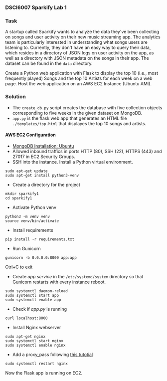 ### DSCI6007 Sparkify Lab 1

### **Task** 

A startup called Sparkify wants to analyze the data they've been collecting on songs and user activity on their new music streaming app. 
The analytics team is particularly interested in understanding what songs users are listening to. 
Currently, they don't have an easy way to query their data, which resides in a directory of JSON logs on user activity on the app, as well as a directory with JSON 
metadata on the songs in their app. The dataset can be found in the `data` directory.

Create a Python web application with Flask to display the top 10 (i.e., most frequently played) Songs and the top 10 Artists for each week on a web page. Host the web 
application on an AWS EC2 Instance (Ubuntu AMI).

### **Solution**

- The `create_db.py` script creates the database with five collection objects corresponding to five weeks in the given dataset on MongoDB.
- `app.py` is the flask web app that generates an HTML file `./templates/top.html` that displayes the top 10 songs and artists. 


#### AWS EC2 Configuration

- [MongoDB Installation: Ubuntu](https://www.mongodb.com/docs/manual/tutorial/install-mongodb-on-ubuntu/)
- Allowed inbound traffics in ports HTTP (80), SSH (22), HTTPS (443) and 27017 in EC2 Security Groups.
- SSH into the instance. Install a Python virtual environment.
```
sudo apt-get update
sudo apt-get install python3-venv
```
- Create a directory for the project
```
mkdir sparkify1
cd sparkify1
```
- Activate Python venv 
```
python3 -m venv venv
source venv/bin/activate
```
- Install requirements
```
pip install -r requirements.txt
```
- Run Gunicorn
```
gunicorn -b 0.0.0.0:8000 app:app
``` 
Ctrl+C to exit
- Create *app.service* in the `/etc/systemd/system` directory so that Gunicorn restarts with every instance reboot.
```
sudo systemctl daemon-reload
sudo systemctl start app
sudo systemctl enable app
```
- Check if *app.py* is running
```
curl localhost:8000
```
- Install Nginx webserver 
```
sudo apt-get nginx
sudo systemctl start nginx
sudo systemctl enable nginx
```
- Add a proxy_pass following [this tutotial](https://medium.com/techfront/step-by-step-visual-guide-on-deploying-a-flask-application-on-aws-ec2-8e3e8b82c4f7#:~:text=Edit%20the%20default%20file%20in%20the%20sites%2Davailable%20folder.)
```
sudo systemctl restart nginx
```

Now the Flask app is running on EC2.

